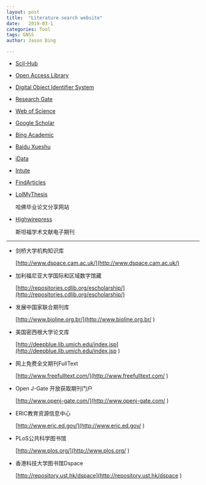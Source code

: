```yaml
---
layout: post
title:  "Literature search website"
date:   2019-03-1
categories: Tool
tags: GNSS
author: Jason Ding

---
```


- [SciI-Hub](www.sci-hub.cc)
- [Open Access Library](www.oalib.com)

- [Digital Object Identifier System](www.doi.org)

- [Research Gate](https://www.researchgate.net)

- [Web of Science](http://apps.webofknowledge.com)

- [Google Scholar](https://scholar.google.com)

- [Bing Academic](https://cn.bing.com/academic?mkt=zh-CN)

- [Baidu Xueshu](xueshu.baidu.com)

- [iData](https://www.cn-ki.net)

- [Intute](https://www.jisc.ac.uk) 

- [FindArticles](findarticles.com)

- [LolMyThesis](lolmythesis.com) 

  哈佛毕业论文分享网站

- [Highwirepress](https://www.highwirepress.com//)

  斯坦福学术文献电子期刊

---



- 剑桥大学机构知识库

  [http://www.dspace.cam.ac.uk/](http://www.dspace.cam.ac.uk/)

- 加利福尼亚大学国际和区域数字馆藏

  [http://repositories.cdlib.org/escholarship/](http://repositories.cdlib.org/escholarship/)

- 发展中国家联合期刊库

  [http://www.bioline.org.br/](http://www.bioline.org.br/ ) 

- 美国密西根大学论文库

  [http://deepblue.lib.umich.edu/index.jsp](http://deepblue.lib.umich.edu/index.jsp ) 

- 网上免费全文期刊FullText

  [http://www.freefulltext.com/](http://www.freefulltext.com/ ) 

- Open J-Gate 开放获取期刊门户

  [http://www.openj-gate.com/](http://www.openj-gate.com/ ) 

- ERIC教育资源信息中心

  [http://www.eric.ed.gov/](http://www.eric.ed.gov/ ) 

- PLoS公共科学图书馆

  [http://www.plos.org/](http://www.plos.org/ ) 

- 香港科技大学图书馆Dspace

  [http://repository.ust.hk/dspace](http://repository.ust.hk/dspace ) 

